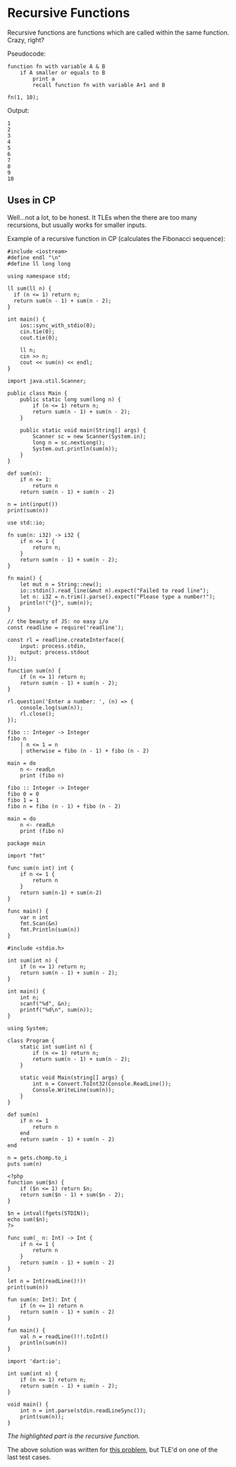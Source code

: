 # Recursive Functions

Recursive functions are functions which are called within the same function.
Crazy, right?

Pseudocode:

```text
function fn with variable A & B
	if A smaller or equals to B
		print a
		recall function fn with variable A+1 and B

fn(1, 10);
```

Output:

```text
1
2
3
4
5
6
7
8
9
10
```

## Uses in CP

Well...not a lot, to be honest. It TLEs when the there are too many recursions, but usually works for smaller inputs.

Example of a recursive function in CP (calculates the Fibonacci sequence):

<CodeGroup>
<CodeGroupItem title="C++" active>

```cpp{7-10}
#include <iostream>
#define endl "\n"
#define ll long long

using namespace std;

ll sum(ll n) {
  if (n <= 1) return n;
  return sum(n - 1) + sum(n - 2);
}

int main() {
	ios::sync_with_stdio(0);
	cin.tie(0);
	cout.tie(0);

	ll n;
	cin >> n;
	cout << sum(n) << endl;
}
```

</CodeGroupItem>
<CodeGroupItem title="Java">

```java{4-7}
import java.util.Scanner;

public class Main {
	public static long sum(long n) {
		if (n <= 1) return n;
		return sum(n - 1) + sum(n - 2);
	}

	public static void main(String[] args) {
		Scanner sc = new Scanner(System.in);
		long n = sc.nextLong();
		System.out.println(sum(n));
	}
}
```

</CodeGroupItem>
<CodeGroupItem title="Python">

```python{1-4}
def sum(n):
	if n <= 1:
		return n
	return sum(n - 1) + sum(n - 2)

n = int(input())
print(sum(n))
```

</CodeGroupItem>
<CodeGroupItem title="Rust">

```rust{3-8}
use std::io;

fn sum(n: i32) -> i32 {
	if n <= 1 {
		return n;
	}
	return sum(n - 1) + sum(n - 2);
}

fn main() {
	let mut n = String::new();
	io::stdin().read_line(&mut n).expect("Failed to read line");
	let n: i32 = n.trim().parse().expect("Please type a number!");
	println!("{}", sum(n));
}
```

</CodeGroupItem>
<CodeGroupItem title="JavaScript">

```js{9-12}
// the beauty of JS: no easy i/o
const readline = require('readline');

const rl = readline.createInterface({
	input: process.stdin,
	output: process.stdout
});

function sum(n) {
	if (n <= 1) return n;
	return sum(n - 1) + sum(n - 2);
}

rl.question('Enter a number: ', (n) => {
	console.log(sum(n));
	rl.close();
});
```

</CodeGroupItem>
<CodeGroupItem title="Haskell (1)">

```hs{2-4}
fibo :: Integer -> Integer
fibo n
	| n <= 1 = n
	| otherwise = fibo (n - 1) + fibo (n - 2)

main = do
	n <- readLn
	print (fibo n)
```

</CodeGroupItem>
<CodeGroupItem title="Haskell (2)">

```hs{4}
fibo :: Integer -> Integer
fibo 0 = 0
fibo 1 = 1
fibo n = fibo (n - 1) + fibo (n - 2)

main = do
	n <- readLn
	print (fibo n)
```

</CodeGroupItem>
<CodeGroupItem title="Go">

```go{5-10}
package main

import "fmt"

func sum(n int) int {
	if n <= 1 {
		return n
	}
	return sum(n-1) + sum(n-2)
}

func main() {
	var n int
	fmt.Scan(&n)
	fmt.Println(sum(n))
}
```

</CodeGroupItem>
<CodeGroupItem title="C">

```c{3-6}
#include <stdio.h>

int sum(int n) {
	if (n <= 1) return n;
	return sum(n - 1) + sum(n - 2);
}

int main() {
	int n;
	scanf("%d", &n);
	printf("%d\n", sum(n));
}
```

</CodeGroupItem>
<CodeGroupItem title="C#">

```csharp{4-7}
using System;

class Program {
	static int sum(int n) {
		if (n <= 1) return n;
		return sum(n - 1) + sum(n - 2);
	}

	static void Main(string[] args) {
		int n = Convert.ToInt32(Console.ReadLine());
		Console.WriteLine(sum(n));
	}
}
```

</CodeGroupItem>
<CodeGroupItem title="Ruby">

```ruby{3-6}
def sum(n)
	if n <= 1
		return n
	end
	return sum(n - 1) + sum(n - 2)
end

n = gets.chomp.to_i
puts sum(n)
```

</CodeGroupItem>
<CodeGroupItem title="PHP">

```php{2-5}
<?php
function sum($n) {
	if ($n <= 1) return $n;
	return sum($n - 1) + sum($n - 2);
}

$n = intval(fgets(STDIN));
echo sum($n);
?>
```

</CodeGroupItem>
<CodeGroupItem title="Swift">

```swift{1-6}
func sum(_ n: Int) -> Int {
	if n <= 1 {
		return n
	}
	return sum(n - 1) + sum(n - 2)
}

let n = Int(readLine()!)!
print(sum(n))
```

</CodeGroupItem>
<CodeGroupItem title="Kotlin">

```kotlin{1-4}
fun sum(n: Int): Int {
	if (n <= 1) return n
	return sum(n - 1) + sum(n - 2)
}

fun main() {
	val n = readLine()!!.toInt()
	println(sum(n))
}
```

</CodeGroupItem>
<CodeGroupItem title="Dart">

```dart{3-7}
import 'dart:io';

int sum(int n) {
	if (n <= 1) return n;
	return sum(n - 1) + sum(n - 2);
}

void main() {
	int n = int.parse(stdin.readLineSync());
	print(sum(n));
}
```

</CodeGroupItem>
</CodeGroup>

*The highlighted part is the recursive function.*

The above solution was written for [this problem](https://codebreaker.xyz/problem/fibo), but TLE'd on one of the last test cases.
